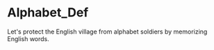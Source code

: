 # Alphabet_Def
Let's protect the English village from alphabet soldiers by memorizing English words.
